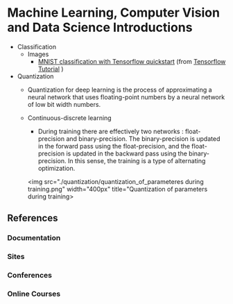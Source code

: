 ﻿# Machine Learning, Computer Vision and Data Science Introductions 
* Classification
  * Images  
    * [MNIST classification with Tensorflow quickstart](./classification/MNIST_classification_with_tensorflow_quickstart.ipynb) (from [Tensorflow Tutorial](https://www.tensorflow.org/tutorials/quickstart/beginner) )
* Quantization
  * Quantization for deep learning is the process of approximating a neural network that uses floating-point numbers by a neural network of low bit width numbers.
  * Continuous-discrete learning
    * During training there are effectively two networks : float-precision and binary-precision. The binary-precision is updated in the forward pass using the float-precision, and the float-precision is updated in the backward pass using the binary-precision. In this sense, the training is a type of alternating optimization.
    
    <img src="./quantization/quantization_of_parameteres during training.png" width="400px" title="Quantization of parameters during training>
 
## References

### Documentation

### Sites

### Conferences

### Online Courses
